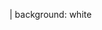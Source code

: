 | background: white

<f-slider set="r" value="0.5" to="1" />

<f-scene responsive download>
	<f-rotation>
		<f-circle-pattern :r="get('r',0)">
			<f-circle
				:fill="color('blue')"
				multiply
			/>
		</f-circle-pattern>
	</f-rotation>
</f-scene>
